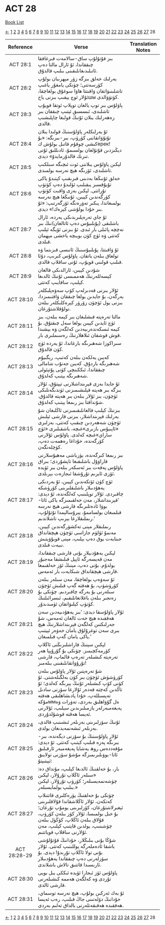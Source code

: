 # ACT 28
[Book List](../README.md)

[<-](./chapter_27.md) [1](./chapter_1.md) [2](./chapter_2.md) [3](./chapter_3.md) [4](./chapter_4.md) [5](./chapter_5.md) [6](./chapter_6.md) [7](./chapter_7.md) [8](./chapter_8.md) [9](./chapter_9.md) [10](./chapter_10.md) [11](./chapter_11.md) [12](./chapter_12.md) [13](./chapter_13.md) [14](./chapter_14.md) [15](./chapter_15.md) [16](./chapter_16.md) [17](./chapter_17.md) [18](./chapter_18.md) [19](./chapter_19.md) [20](./chapter_20.md) [21](./chapter_21.md) [22](./chapter_22.md) [23](./chapter_23.md) [24](./chapter_24.md) [25](./chapter_25.md) [26](./chapter_26.md) [27](./chapter_27.md) 28 

| Reference | Verse | Translation Notes |
|:---------:|-------|-------------------|
|ACT 28:1|بىز قۇتۇلۇپ ساق-سالامەت قىرغاققا چىققاندا، ئۇ ئارال مالتا دەپ ئاتىلىدىغانلىقىنى بىلىپ قالدۇق.||
|ACT 28:2|يەرلىك خەلق بىزگە زۆر مېھرىبان بولۇپ كۆرسەتتى؛ چۈنكى يامغۇر ياغىپ تاشلىنىۋاتقان ۋاقىتتا ھاۋا سوغۇق بولغاچقا، ئۇلار ئوچ يېقىپ بىزنى ياخшы كۈتۈۋالدى.||
|ACT 28:3|پاۋلۇس بىر توپ يالغان توپلاپ ئوتقا قويۇپ تاشلىدى، ئىسسىق ئېتىپ چىققان بىر زەھەرلىك يىلان ئۇنىڭ قولىغا چاپلىشىپ قالدى.||
|ACT 28:4|ئۇ يەرلىكلەر پاۋلۇسنىڭ قولىدا يىلان تۇتۇۋاتقاننى كۆرۈپ، بىر-بىرىگە: «بۇ كىشى چوقۇم قاتىل بولۇش كерек! دېڭىزدىن قۇتۇلغان بولسىمۇ، ئادىللىق ئۇنى تىرىك قالدۇرمايدۇ» دېدى.||
|ACT 28:5|لېكىن پاۋلۇس يىلاننى ئوت ئىچىگە سىلكىپ تاشلىدى، ئۆزىگە ھېچ نەرسە بولمىدى.||
|ACT 28:6|خەلق ئۇنىڭغا بەدىنى قىزىقىپ كېتىدۇ ياكى تۇيۇقسىز يىقىلىپ ئۆلىدۇ دەپ كۈتۈپ تۇراتتى. لېكىن بەزى ۋاقىت كۈتۈپ كۆرگەندىن كېيىن، ئۇنىڭغا ھېچ نەرسە بولمىغاندا، پىكىر تەۋرەنگە ئۆزگەرتىپ: «ئۇ بىر خۇدا بولۇشى كېرەك!» دېدى.||
|ACT 28:7|ئۇ جاي تەرەپلىرىدىكى يەردە، ئارال باشلىقى (پۇبلىيۇس دەپ ئاتالغان)نىڭ بىر نەچچە پائىلى بار ئىدى. ئۇ بىزنى ئۆيگە ئېلىپ كەتتى ۋە ئۈچ كۈن بويىچە ياخشى مېھمان قىلدى.||
|ACT 28:8|ئۇ ۋاقىتتا، پۇبلىيۇسنىڭ ئاتىسى قىزىتما ۋە تولغاق بىلەن ياتقان. پاۋلۇس كىرىپ، دۇئا قىلىپ قولىنى قويۇپ، ئۇنى ساقلاپ قالدى.||
|ACT 28:9|شۇدىن كېيىن، ئارالدىكى قالغان كېسەللەرنىڭ ھەممىسى ئۇنىڭ ئالدىغا كېلىپ، ساقايىپ كەتتى.||
|ACT 28:10|ئۇلار بىزنى قەدىرلەپ كۆپ سەۋەپلىكلەر بەرگەن، بۇ جايدىن يولغا چىققان ۋاقتىمىزدا، بىزنى يول ئۈچۈن زۆرۈر كېرەكلىكلەر بىلەن تولۇقلاشتۇرغان.||
|ACT 28:11|مالتا تەرەپتە قىشلىغان بىر كېمە بىلەن، بىز ئۈچ ئايدىن كېيىن يولغا سەل چىقتۇق. بۇ كېمە ئىسكەندەرىيەدىن كەلگەن ۋە بېشىدا قوش قوشقان ئىلاھلارنىڭ رەسىملىرى بار.||
|ACT 28:12|سىراكوزا شەھىرىگە بارغاندا، ئۇ يەردە ئۈچ كۈن قالدۇق.||
|ACT 28:13|كەيىن يەلكەن بىلەن كەتىپ، رېگىيۇم شەھىرىگە باردۇق. كەيىن جەنۇب شامالى چىققاندا، ئىككىنچى كۈنى پۇتېئولى شەھىرىگە يېتىپ كەلدۇق.||
|ACT 28:14|ئۇ جايدا بەزى قېرىنداشلارنى تېپتۇق، ئۇلار بىزگە بىر ھەپتە قېلىشىمىزنى ئۈندىگەنلىكى ئۈچۈن، بىز ئۇلار بىلەن بىر ھەپتە قالدۇق. شۇنداقتا بىز رىمغا يېتىپ كەلدۇق.||
|ACT 28:15|بىزنىڭ كېلىپ قالغانلىقىمىزنى ئاڭلىغان شۇ يەرلىك قېرىنداشلار، بىزنى قارشى ئېلىش ئۈچۈن شەھەردىن چىقىپ كەتتى، بەزلىرى «ئاپىيۇس بازىرى»غىچە، باشقىلىرى «ئۈچ ساراي»غىچە كەلدى. پاۋلۇس ئۇلارنى كۆرگەندە، خۇداغا رەھمەت دەپ، كۈچلەنگەن.||
|ACT 28:16|بىز رىمغا كىرگەندە، يۈزباشى مەھبۇسلارنى قاراۋۇل باشلىقىغا تاپشۇردى؛ بىراق پاۋلۇس پەقەت بىر ئەسكەر بىلەن بىر ئۆيدە ئۆزى ئايرىم تۇرۇشقا ئىجازەت بېرىلدى.||
|ACT 28:17|ئۈچ كۈن ئۆتكەندىن كېيىن، ئۇ يەردىكى يەھۇدىىلار باشلىقلىرىنى كۆرۈشكە چاقىردى. ئۇلار توپلىنىپ كەلگەندە، ئۇ دېدى: 'قېرىنداشلار، مەن خەلقىمىزگە ياكى ئاتا-بوۋا ئادەتلىرىگە قارشى ھېچ نەرسە قىلمىغان بولساممۇ، يېرۇسالېمدا تۇتۇلۇپ، رىملىقلارغا بېرىپ تاشلاندىم.'||
|ACT 28:18|رىملىقلار مېنى تەكشۈرگەندىن كېيىن، مەنمۇ ئۆلۈم جازاسى ئۈچۈن ھېچقانداق جىنايەت يوق دەپ بېلىپ، مېنى قويۇۋېتىش نىيەت قىلدى.||
|ACT 28:19|لېكىن يەھۇدىيلار بۇنى قارشى چىققاندا، مەن قەيسەرگە ئاپېل قىلىشقا مەجبۇر بولدۇم. بۇنى دەپ، مېنىڭ ئۆز خەلقىمغا قارشى ھېچقانداق شىكايەت بار ئەمەس.||
|ACT 28:20|ئۇ سەۋەپ بولغاچقا، مەن سىلەر بىلەن كۆرۈشۈپ، بۇ ھەقتە گەپ قىلىش ئۈچۈن سىلەرنى بۇ يەرگە چاقىردىم. چۈنكى بۇ زەنجىر بىلەن باغلانغانلىقىم، ئىسرائىلنىڭ كۈتۈپ كېلىۋاتقان ئۈمىدىدۇر.||
|ACT 28:21|ئۇلار پاۋلۇسقا دېدى: 'بىز يەھۇدىيەدىن سەن ھەققىدە ھېچ خەت ئالغان ئەمەس، شۇ جەرلىكتىن كەلگەن قېرىنداشلارنىڭ ھېچ بىرى سەن توغرۇلۇق يامان خەۋەر ئېيتىپ ياكى يامان گەپ قىلمىغان.'||
|ACT 28:22|لېكىن سېنىڭ قاراشلىرىڭنى ئاڭلاپ كۆرمەكچىمىز. چۈنكى بۇ گۇرۇپپا ھەر تەرەپتە كىشىلەر تەرەپ قالماپ، قارشى تۇرۇۋاتقانلىقىنى بىلەمىز!||
|ACT 28:23|شۇ تەرەپتىن ئۇلار پاۋلۇس بىلەن كۆرۈشۈش ئۈچۈن بىر كۈن بەلگىلەشتى. ئۇ كۈنى كۆپ كىشىلەر ئۇنىڭ يېرىگە كەلدى؛ ئۇ تاڭدىن كەچتە قەدەر ئۇلارغا سۆزنى سادىل تەپسىللەپ، خۇدا پادىشاھلىقى ھەقتە مۇكەммەل گۇۋاھلىق بەردى، تەۋرات ۋە پەيغەمبەرلەر يازمىلىرىدىن سېلىپ، ئۇلارنى ئەيسا ھەقتە قوشۇلدۇردى.||
|ACT 28:24|ئۇنىڭ سۆزلىرىنى بەزىلەر ئىشىنىپ قالدى، بەزىلەر ئىشەنمەيدىغان بولدى.||
|ACT 28:25|ئۇلار پاۋلۇسنىڭ بۇ سۆزنى دېگەندە، بىر-بىرىگە پەزە قىلىپ كېتىپ كەتتى. ئۇ دېدى: مۇقەددەس روھ يەشايا پەيغەمبەر ئارقىلىق ئاتا-بوۋىلىرىمىزگە مۇشۇ سۆزنى تولايىق ئېيتىپتۇ:||
|ACT 28:26|بار، بۇ خەلقنىڭ ئالدىغا كېلىپ، مۇنداق دە: «سىلەر ئاڭلاپ تۇرۇلار، لېكىن چۈشەنمەيسىلەر؛ كۆرۈپ تۇرۇلار، لېكىن بىلىپ بولمايسىلەر.»||
|ACT 28:27|چۈنكى بۇ خەلقنىڭ يۈرەكلىرى قاتتىلاپ كەتكەن، ئۇلار ئاڭلاشقاندا قۇلاقلىرىنى ئېغىرلاشتۇرغان، كۆزلىرىنى يومۇپ تۇرغان؛ بۇ خىل بولمىسا، ئۇلار كۆز بىلەن كۆرۈپ، قۇلاق بىلەن ئاڭلاپ، كۆڭۈل بىلەن چۈشىنىپ، يولدىن قايتىپ كېلىپ، مەن ئۇلارنى ساقلاپ قوياتتىم.||
|ACT 28:28-29|شۇڭا بۇنى بىلىڭلار، خۇدانىڭ قۇتۇلۇشى باشقا ئادەملەرگە يوللىنىپ كەتتى. ئۇلار بۇنى تولا ئاڭلاپ تۇرىدۇ! دېدى. بۇ سۆزلەرنى دەپ چىققاندا يەھۇدىىلار ئارىسىدا قاتتىق تالاش باشلاندى.||
|ACT 28:30|پاۋلۇس ئۆز ئىجارا ئۆيدە ئىككى يىل بويى تۇردى ۋە كەلگەن ھەممە كىشىلەرنى قارشى ئالدى.||
|ACT 28:31|ئۇ بەك ئەركىن بولۇپ، ھېچ نەرسە توسماي، خۇدانىڭ دۆلەتىنى جاڭ قىلىپ، رەب ئەيسا ھەققىدە ھەقىقەتلەرنى بالداق تەلىم بەردى.||


[<-](./chapter_27.md) [1](./chapter_1.md) [2](./chapter_2.md) [3](./chapter_3.md) [4](./chapter_4.md) [5](./chapter_5.md) [6](./chapter_6.md) [7](./chapter_7.md) [8](./chapter_8.md) [9](./chapter_9.md) [10](./chapter_10.md) [11](./chapter_11.md) [12](./chapter_12.md) [13](./chapter_13.md) [14](./chapter_14.md) [15](./chapter_15.md) [16](./chapter_16.md) [17](./chapter_17.md) [18](./chapter_18.md) [19](./chapter_19.md) [20](./chapter_20.md) [21](./chapter_21.md) [22](./chapter_22.md) [23](./chapter_23.md) [24](./chapter_24.md) [25](./chapter_25.md) [26](./chapter_26.md) [27](./chapter_27.md) 28 